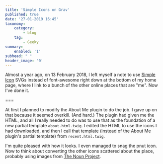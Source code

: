 ```yaml
---
title: 'Simple Icons on Grav'
published: true
date: '27-01-2019 16:45'
taxonomy:
    category:
        - blog
    tag:
        - Geeky
summary:
    enabled: '1'
subhead: " "
header_image: '0'
---
```


Almost a year ago, on 13 February 2018, I left myself a note to use [Simple Icon](https://simpleicons.org/) SVGs instead of font-awesome right down at the bottom of my home page, where I link to a bunch of the other online places that are "me". Now I've done it.

===

At first I planned to modify the About Me plugin to do the job. I gave up on that because it seemed overkill. (And hard.) The plugin had given me the HTML, and all I really needed to do was to use that as the foundation of a new partial template `about.html.twig`. I edited the HTML to use the icons I had downloaded, and then I call that template (instead of the About Me plugin's partial template) from `recent.html.twig`.

I'm quite pleased with how it looks. I even managed to snag the pnut icon. Now to think about converting the other icons scattered about the place, probably using images from [The Noun Project](https://thenounproject.com/).
